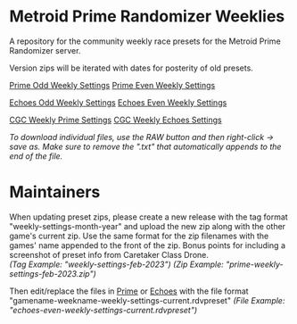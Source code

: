 # Metroid Prime Randomizer Weeklies
A repository for the community weekly race presets for the Metroid Prime Randomizer server.

Version zips will be iterated with dates for posterity of old presets.

[Prime Odd Weekly Settings](https://github.com/Uncle-Reggie/Metroid-Prime-Randomizer-Weeklies/blob/main/Prime/prime-odd-weekly-settings-current.rdvpreset)
[Prime Even Weekly Settings](https://github.com/Uncle-Reggie/Metroid-Prime-Randomizer-Weeklies/blob/main/Prime/prime-even-weekly-settings-current.rdvpreset)

[Echoes Odd Weekly Settings](https://github.com/Uncle-Reggie/Metroid-Prime-Randomizer-Weeklies/blob/main/Echoes/echoes-odd-weekly-settings-current.rdvpreset)
[Echoes Even Weekly Settings](https://github.com/Uncle-Reggie/Metroid-Prime-Randomizer-Weeklies/blob/main/Echoes/echoes-even-weekly-settings-current.rdvpreset)

[CGC Weekly Prime Settings](https://github.com/Uncle-Reggie/Metroid-Prime-Randomizer-Weeklies/blob/main/CGC/cgc-prime-weekly-settings-current.rdvpreset)
[CGC Weekly Echoes Settings](https://github.com/Uncle-Reggie/Metroid-Prime-Randomizer-Weeklies/blob/main/CGC/cgc-prime-weekly-settings-current.rdvpreset)

*To download individual files, use the RAW button and then right-click -> save as. Make sure to remove the ".txt" that automatically appends to the end of the file.*

# Maintainers

When updating preset zips, please create a new release with the tag format "weekly-settings-month-year" and upload the new zip along with the other game's current zip. Use the same format for the zip filenames with the games' name appended to the front of the zip. Bonus points for including a screenshot of preset info from Caretaker Class Drone.\
*(Tag Example: "weekly-settings-feb-2023")
(Zip Example: "prime-weekly-settings-feb-2023.zip")*

Then edit/replace the files in [Prime](./Prime/) or [Echoes](./Echoes/) with the file format "gamename-weekname-weekly-settings-current.rdvpreset"
*(File Example: "echoes-even-weekly-settings-current.rdvpreset")*
